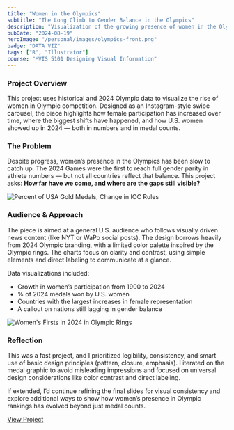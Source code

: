 ```yaml
---
title: "Women in the Olympics"
subtitle: "The Long Climb to Gender Balance in the Olympics"
description: "Visualization of the growing presence of women in the Olympics, highlighting milestones and gender parity at the 2024 Games."
pubDate: "2024-08-19"
heroImage: "/personal/images/olympics-front.png"
badge: "DATA VIZ"
tags: ["R", "Illustrator"]
course: "MVIS 5101 Designing Visual Information"
---
```


### **Project Overview**
This project uses historical and 2024 Olympic data to visualize the rise of women in Olympic competition. Designed as an Instagram-style swipe carousel, the piece highlights how female participation has increased over time, where the biggest shifts have happened, and how U.S. women showed up in 2024 — both in numbers and in medal counts.


### **The Problem**
Despite progress, women’s presence in the Olympics has been slow to catch up. The 2024 Games were the first to reach full gender parity in athlete numbers — but not all countries reflect that balance. This project asks: **How far have we come, and where are the gaps still visible?**

![Percent of USA Gold Medals, Change in IOC Rules](/personal/images/olympics-change.png) 

### **Audience & Approach**
The piece is aimed at a general U.S. audience who follows visually driven news content (like NYT or WaPo social posts). The design borrows heavily from 2024 Olympic branding, with a limited color palette inspired by the Olympic rings. The charts focus on clarity and contrast, using simple elements and direct labeling to communicate at a glance.

Data visualizations included:

- Growth in women’s participation from 1900 to 2024
- % of 2024 medals won by U.S. women
- Countries with the largest increases in female representation
- A callout on nations still lagging in gender balance

![Women's Firsts in 2024 in Olympic Rings](/personal/images/olympics-women.png)

### **Reflection**
This was a fast project, and I prioritized legibility, consistency, and smart use of basic design principles (pattern, closure, emphasis). I iterated on the medal graphic to avoid misleading impressions and focused on universal design considerations like color contrast and direct labeling.

If extended, I’d continue refining the final slides for visual consistency and explore additional ways to show how women’s presence in Olympic rankings has evolved beyond just medal counts.



<div class="text-center">
  <a 
    href="/personal/olympics_kbarbour_final.pdf"
    class="text-primaryPurple text-xl underline hover:text-black"
    target="_blank"
    rel="noopener noreferrer"
  >
    View Project
  </a>
</div>